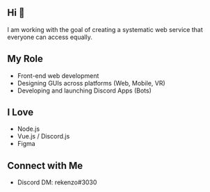 ## Hi 👋
I am working with the goal of creating a systematic web service that everyone can access equally.

## My Role
- Front-end web development
- Designing GUIs across platforms (Web, Mobile, VR)
- Developing and launching Discord Apps (Bots)

## I Love
- Node.js
- Vue.js / Discord.js
- Figma

## Connect with Me
- Discord DM: rekenzo#3030
